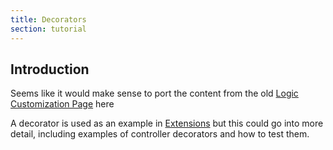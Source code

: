 ```yaml
---
title: Decorators
section: tutorial
---
```


## Introduction

Seems like it would make sense to port the content from the old [Logic Customization Page](http://http://guides.gesmewcommerce.com/logic_customization.html) here

A decorator is used as an example in [Extensions](../extensions_tutorial/) but this could go into more detail, including examples of controller decorators and how to test them.


